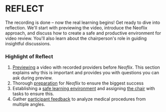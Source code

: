 # REFLECT

The recording is done – now the real learning begins! Get ready to dive into reflection. We'll start with previewing the video, introduce the Neoflix approach, and discuss how to create a safe and productive environment for video review. You'll also learn about the chairperson's role in guiding insightful discussions.

### Highlight of Reflect

1. [Previewing](10.-previewing/) a video with recorded providers before _Neoflix_. This section explains why this is important and provides you with questions you can ask during preview.&#x20;
2. Thorough [preparation](11.-lets-neoflix/11.1-getting-the-most-out-of-your-neoflix-session.md) for _Neoflix_ to ensure the biggest success
3. Establishing a [safe learning environment](11.-lets-neoflix/11.2-a-safe-learning-environment.md) and assigning [the chair](11.-lets-neoflix/11.3-tasks-of-the-chair.md) with tasks to ensure this.&#x20;
4. Gather [participant feedback](11.-lets-neoflix/11.4-unlocking-insights.md) to analyze medical procedures from multiple angles.&#x20;
